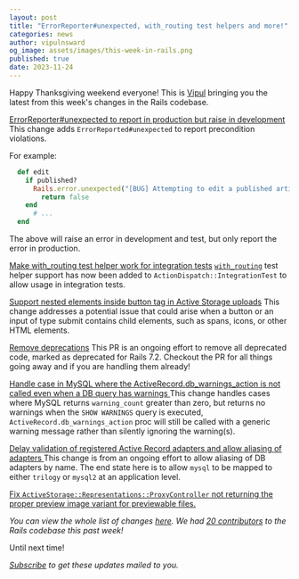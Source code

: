 ```yaml
---
layout: post
title: "ErrorReporter#unexpected, with_routing test helpers and more!"
categories: news
author: vipulnsward
og_image: assets/images/this-week-in-rails.png
published: true
date: 2023-11-24
---
```



Happy Thanksgiving weekend everyone! This is [Vipul](https://www.saeloun.com/team/vipul) bringing you the latest from this week's changes in the Rails codebase.

[ErrorReporter#unexpected to report in production but raise in development](https://github.com/rails/rails/pull/49951)
This change adds `ErrorReported#unexpected` to report precondition violations.

For example:

```ruby
  def edit
    if published?
      Rails.error.unexpected("[BUG] Attempting to edit a published article, that shouldn't be possible")
        return false
    end
      # ...
  end
```

The above will raise an error in development and test, but only report the error in production.

[Make with_routing test helper work for integration tests](https://github.com/rails/rails/pull/49819)
[`with_routing`](https://api.rubyonrails.org/classes/ActionDispatch/Assertions/RoutingAssertions.html#method-i-with_routing) test helper support has now been added to `ActionDispatch::IntegrationTest` to allow usage in integration tests.

[Support nested elements inside button tag in Active Storage uploads](https://github.com/rails/rails/pull/48290)
This change addresses a potential issue that could arise when a button or an input of type submit contains child elements, such as spans, icons, or other HTML elements.

[Remove deprecations](https://github.com/rails/rails/pull/50144)
This PR is an ongoing effort to remove all deprecated code, marked as deprecated for Rails 7.2. Checkout the PR for all things going away and if you are handling them already!

[Handle case in MySQL where the ActiveRecord.db_warnings_action is not called even when a DB query has warnings ](https://github.com/rails/rails/pull/50049)
This change handles cases where MySQL returns `warning_count` greater than zero, but returns no warnings when the `SHOW WARNINGS` query is executed,
`ActiveRecord.db_warnings_action` proc will still be called with a generic warning message rather than silently ignoring the warning(s).

[Delay validation of registered Active Record adapters and allow aliasing of adapters ](https://github.com/rails/rails/pull/50093)
This change is from an ongoing effort to allow aliasing of DB adapters by name. The end state here is to allow `mysql` to be mapped to either `trilogy` or `mysql2` at an application level.

[Fix `ActiveStorage::Representations::ProxyController` not returning the proper
preview image variant for previewable files.](https://github.com/rails/rails/pull/50098)

_You can view the whole list of changes [here](https://github.com/rails/rails/compare/@%7B2023-11-18%7D...main@%7B2023-11-24%7D)._
_We had [20 contributors](https://contributors.rubyonrails.org/contributors/in-time-window/20231118-20231124) to the Rails codebase this past week!_

Until next time!

_[Subscribe](https://world.hey.com/this.week.in.rails) to get these updates mailed to you._
